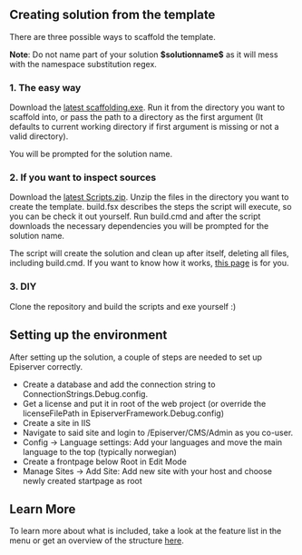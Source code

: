 ## Creating solution from the template

There are three possible ways to scaffold the template.

**Note**: Do not name part of your solution **\$solutionname\$** as it will mess with the namespace substitution regex.

### 1. The easy way
Download the [latest scaffolding.exe](http://github.com/Arthyon/Episerver.Basis.Slim/releases).
Run it from the directory you want to scaffold into, or pass the path to a directory as the first argument (It defaults to current working directory if first argument is missing or not a valid directory).

You will be prompted for the solution name.

### 2. If you want to inspect sources
Download the [latest Scripts.zip](http://github.com/Arthyon/Episerver.Basis.Slim/releases).
Unzip the files in the directory you want to create the template.
build.fsx describes the steps the script will execute, so you can be check it out yourself.
Run build.cmd and after the script downloads the necessary dependencies you will be prompted for the solution name.

The script will create the solution and clean up after itself, deleting all files, including build.cmd.
If you want to know how it works, [this page](how-it-works.html) is for you.

### 3. DIY
Clone the repository and build the scripts and exe yourself :)

## Setting up the environment

After setting up the solution, a couple of steps are needed to set up Episerver correctly.

- Create a database and add the connection string to ConnectionStrings.Debug.config.
- Get a license and put it in root of the web project (or override the licenseFilePath in EpiserverFramework.Debug.config)
- Create a site in IIS
- Navigate to said site and login to /Episerver/CMS/Admin as you co-user.
- Config -> Language settings: Add your languages and move the main language to the top (typically norwegian)
- Create a frontpage below Root in Edit Mode
- Manage Sites -> Add Site: Add new site with your host and choose newly created startpage as root

## Learn More
To learn more about what is included, take a look at the feature list in the menu or get an overview of the structure [here](structure.html).

